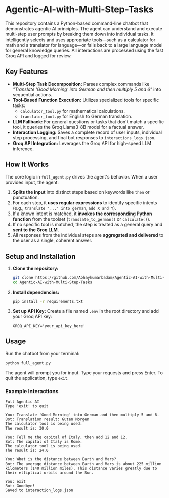 # Agentic-AI-with-Multi-Step-Tasks

This repository contains a Python-based command-line chatbot that demonstrates agentic AI principles. The agent can understand and execute multi-step user prompts by breaking them down into individual tasks. It intelligently selects and uses appropriate tools—such as a calculator for math and a translator for language—or falls back to a large language model for general knowledge queries. All interactions are processed using the fast Groq API and logged for review.

## Key Features

*   **Multi-Step Task Decomposition:** Parses complex commands like *"Translate 'Good Morning' into German and then multiply 5 and 6"* into sequential actions.
*   **Tool-Based Function Execution:** Utilizes specialized tools for specific tasks:
    *   `calculator_tool.py` for mathematical calculations.
    *   `translator_tool.py` for English to German translation.
*   **LLM Fallback:** For general questions or tasks that don't match a specific tool, it queries the Groq Llama3-8B model for a factual answer.
*   **Interaction Logging:** Saves a complete record of user inputs, individual step processing, and final bot responses to `interactions_logs.json`.
*   **Groq API Integration:** Leverages the Groq API for high-speed LLM inference.

## How It Works

The core logic in `full_agent.py` drives the agent's behavior. When a user provides input, the agent:

1.  **Splits the input** into distinct steps based on keywords like `then` or punctuation.
2.  For each step, it **uses regular expressions** to identify specific intents (e.g., `translate '...' into german`, `add X and Y`).
3.  If a known intent is matched, it **invokes the corresponding Python function** from the toolset (`translate_to_german()` or `calculate()`).
4.  If no specific tool is matched, the step is treated as a general query and **sent to the Groq LLM**.
5.  All responses from the individual steps are **aggregated and delivered** to the user as a single, coherent answer.

## Setup and Installation

1.  **Clone the repository:**
    ```bash
    git clone https://github.com/Abhaykumarbadam/Agentic-AI-with-Multi-Step-Tasks.git
    cd Agentic-AI-with-Multi-Step-Tasks
    ```

2.  **Install dependencies:**
    ```bash
    pip install -r requirements.txt
    ```

3.  **Set up API Key:**
    Create a file named `.env` in the root directory and add your Groq API key:
    ```
    GROQ_API_KEY='your_api_key_here'
    ```

## Usage

Run the chatbot from your terminal:

```bash
python full_agent.py
```

The agent will prompt you for input. Type your requests and press Enter. To quit the application, type `exit`.

### Example Interactions

```
Full Agentic AI
Type 'exit' to quit

You: Translate 'Good Morning' into German and then multiply 5 and 6.
Bot: Translation result: Guten Morgen
The calculator tool is being used.
The result is: 30.0

You: Tell me the capital of Italy, then add 12 and 12.
Bot: The capital of Italy is Rome.
The calculator tool is being used.
The result is: 24.0

You: What is the distance between Earth and Mars?
Bot: The average distance between Earth and Mars is about 225 million kilometers (140 million miles). This distance varies greatly due to their elliptical orbits around the Sun.

You: exit
Bot: Goodbye!
Saved to interaction_logs.json